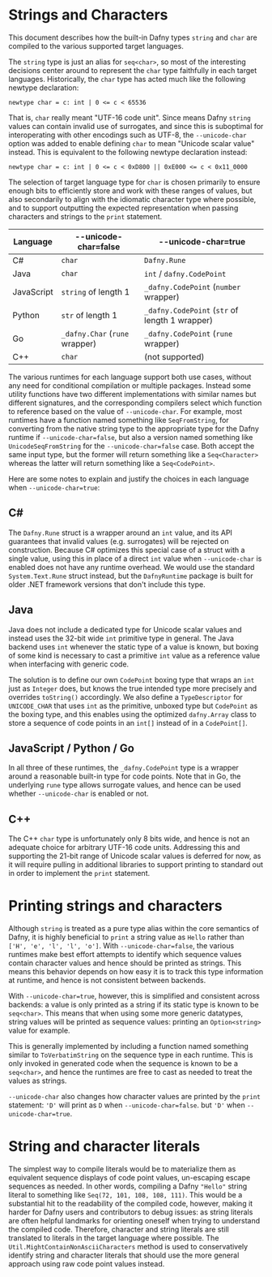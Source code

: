 # Strings and Characters

This document describes how the built-in Dafny types `string` and `char`
are compiled to the various supported target languages.

The `string` type is just an alias for `seq<char>`, so most of the interesting
decisions center around to represent the `char` type faithfully in each
target languages. Historically, the `char` type has acted much like the
following newtype declaration:

```dafny
newtype char = c: int | 0 <= c < 65536
```

That is, `char` really meant "UTF-16 code unit". Since means Dafny `string`
values can contain invalid use of surrogates, and since this is suboptimal
for interoperating with other encodings such as UTF-8, the `--unicode-char`
option was added to enable defining `char` to mean "Unicode scalar value"
instead. This is equivalent to the following newtype declaration instead:

```dafny
newtype char = c: int | 0 <= c < 0xD800 || 0xE000 <= c < 0x11_0000
```

The selection of target language type for `char` is chosen primarily to
ensure enough bits to efficiently store and work with these ranges of values,
but also secondarily to align with the idiomatic character type where possible,
and to support outputting the expected representation when passing characters
and strings to the `print` statement.

| Language      | --unicode-char=false           | --unicode-char=true                            |
| ------------- | ------------------------------ | ---------------------------------------------- |
| C#            | `char`                         | `Dafny.Rune`                             |
| Java          | `char`                         | `int` / `dafny.CodePoint`                      |
| JavaScript    | `string` of length 1           | `_dafny.CodePoint` (`number` wrapper)          |
| Python        | `str` of length 1              | `_dafny.CodePoint` (`str` of length 1 wrapper) |
| Go            | `_dafny.Char` (`rune` wrapper) | `_dafny.CodePoint` (`rune` wrapper)            |
| C++           | `char`                         | (not supported)                                |

The various runtimes for each language support both use cases,
without any need for conditional compilation or multiple packages.
Instead some utility functions have two different implementations with similar
names but different signatures, and the corresponding compilers select
which function to reference based on the value of `--unicode-char`.
For example, most runtimes have a function named something like `SeqFromString`,
for converting from the native string type to the appropriate type for the Dafny
runtime if `--unicode-char=false`, but also a version named something like
`UnicodeSeqFromString` for the `--unicode-char=false` case. Both accept the
same input type, but the former will return something like a `Seq<Character>`
whereas the latter will return something like a `Seq<CodePoint>`.

Here are some notes to explain and justify the choices in each language
when `--unicode-char=true`:

## C#

The `Dafny.Rune` struct is a wrapper around an `int` value,
and its API guarantees that invalid values (e.g. surrogates) will be rejected on construction.
Because C# optimizes this special case of a struct with a single value,
using this in place of a direct `int` value when `--unicode-char` is enabled
does not have any runtime overhead.
We would use the standard `System.Text.Rune` struct instead,
but the `DafnyRuntime` package is built for older .NET framework versions
that don't include this type.

## Java

Java does not include a dedicated type for Unicode scalar values
and instead uses the 32-bit wide `int` primitive type in general.
The Java backend uses `int` whenever the static type of a value is known,
but boxing of some kind is necessary to cast a primitive `int` value
as a reference value when interfacing with generic code.

The solution is to define our own `CodePoint` boxing type that wraps an `int`
just as `Integer` does, but knows the true intended type more precisely
and overrides `toString()` accordingly. We also define a `TypeDescriptor`
for `UNICODE_CHAR` that uses `int` as the primitive,
unboxed type but `CodePoint` as the boxing type,
and this enables using the optimized `dafny.Array` class to store a
sequence of code points in an `int[]` instead of in a `CodePoint[]`.

## JavaScript / Python / Go

In all three of these runtimes, the `_dafny.CodePoint` type is a wrapper
around a reasonable built-in type for code points.
Note that in Go, the underlying `rune` type allows surrogate values,
and hence can be used whether `--unicode-char` is enabled or not.

## C++

The C++ `char` type is unfortunately only 8 bits wide, and hence
is not an adequate choice for arbitrary UTF-16 code units.
Addressing this and supporting the 21-bit range of Unicode scalar values
is deferred for now, as it will require pulling in additional libraries
to support printing to standard out in order to implement the `print` statement.

# Printing strings and characters

Although `string` is treated as a pure type alias within the core semantics
of Dafny, it is highly beneficial to `print` a string value as `Hello`
rather than `['H', 'e', 'l', 'l', 'o']`. With `--unicode-char=false`,
the various runtimes make best effort attempts
to identify which sequence values contain character values and hence should be
printed as strings. This means this behavior depends on how easy it is
to track this type information at runtime, and hence is not consistent
between backends.

With `--unicode-char=true`, however, this is simplified
and consistent across backends: a value is only printed as a string if
its static type is known to be `seq<char>`. This means that when using some
more generic datatypes, string values will be printed as sequence values:
printing an `Option<string>` value for example.

This is generally implemented by including a function named something similar
to `ToVerbatimString` on the sequence type in each runtime. This is only
invoked in generated code when the sequence is known to be a `seq<char>`,
and hence the runtimes are free to cast as needed to treat the values as
strings.

`--unicode-char` also changes how character values are printed by the
`print` statement: `'D'` will print as `D` when `--unicode-char=false`.
but `'D'` when `--unicode-char=true`.


# String and character literals

The simplest way to compile literals would be to materialize them as
equivalent sequence displays of code point values, un-escaping escape sequences
as needed. In other words, compiling a Dafny `"Hello"` string literal
to something like `Seq(72, 101, 108, 108, 111)`.
This would be a substantial hit to the readability of the compiled code,
however, making it harder for Dafny users and contributors to debug issues:
as string literals are often helpful landmarks for orienting oneself
when trying to understand the compiled code. Therefore,
character and string literals are still translated to literals in the target
language where possible.
The `Util.MightContainNonAsciiCharacters` method is used to conservatively
identify string and character literals that should use the more general
approach using raw code point values instead.
